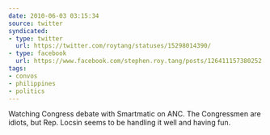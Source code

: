```yaml
---
date: 2010-06-03 03:15:34
source: twitter
syndicated:
- type: twitter
  url: https://twitter.com/roytang/statuses/15298014390/
- type: facebook
  url: https://www.facebook.com/stephen.roy.tang/posts/126411157380252
tags:
- convos
- philippines
- politics
---
```


Watching Congress debate with Smartmatic on ANC. The Congressmen are idiots, but Rep. Locsin seems to be handling it well and having fun.